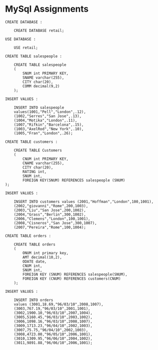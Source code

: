 # MySql Assignments



    CREATE DATABASE : 

```MySql
    CREATE DATABASE retail;
```


    USE DATABASE : 

```MySql
    USE retail;
```


    CREATE TABLE salespeople : 

```MySql
    CREATE TABLE salespeople
    (
        SNUM int PRIMARY KEY,
        SNAME varchar(255),
        CITY char(20),
        COMM decimal(9,2)
    );
```
    INSERT VALUES : 

```MySql
    INSERT INTO salespeople
    values(1001,"Pell","London",.12),
    (1002,"Serres","San Jose",.13),
    (1004,"Motika","London",.11),
    (1007,"Rifkin","Barcelona",.15),
    (1003,"AxelRod","New York",.10),
    (1005,"Fran","London",.26);
```


    CREATE TABLE customers : 

```MySql
    CREATE TABLE Customers
    (
        CNUM int PRIMARY KEY,
        CNAME varchar(255),
        CITY char(20),
        RATING int,
        SNUM int,
        FOREIGN KEY(SNUM) REFERENCES salespeople (SNUM)
);

```

    INSERT VALUES : 

```MySql
    INSERT INTO customers values (2001,"Hoffman","London",100,1001),
    (2002,"giovanni","Rome",200,1003),
    (2003,"Liu","San Jose",200,1002),
    (2004,"Grass","Berlin",300,1002),
    (2006,"Clemens","London",100,1001),
    (2008,"Cisneros","San Jose",300,1007),
    (2007,"Pereira","Rome",100,1004);
```


    CREATE TABLE orders : 

```MySql
    CREATE TABLE orders
    (
        ONUM int primary key,
        AMT decimal(10,2),
        ODATE date,
        CNUM int,
        SNUM int,
        FOREIGN KEY (SNUM) REFERENCES salespeople(SNUM),
        FOREIGN KEY (CNUM) REFERENCES customers(CNUM)
    );
```


    INSERT VALUES : 

```MySql
    INSERT INTO orders
    values (3001,18.69,"96/03/10",2008,1007),
    (3003,767.19,"96/03/10",2001,1001),
    (3002,1900.10,"96/03/10",2007,1004),
    (3005,5160.45,"96/03/10",2003,1002),
    (3006,1098.16,"96/03/10",2008,1007),
    (3009,1713.23,"96/04/10",2002,1003),
    (3007,75.75,"96/04/10",2002,1003),
    (3008,4723.00,"96/05/10",2006,1001),
    (3010,1309.95,"96/06/10",2004,1002),
    (3011,9891.88,"96/06/10",2006,1001);
```









